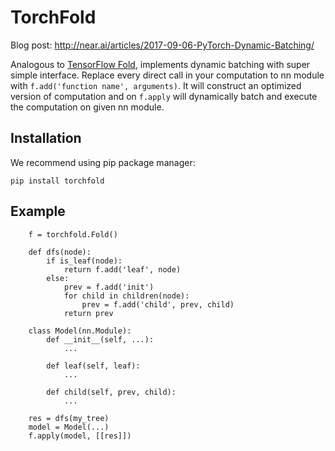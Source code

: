 # TorchFold

Blog post: http://near.ai/articles/2017-09-06-PyTorch-Dynamic-Batching/

Analogous to [TensorFlow Fold](https://github.com/tensorflow/fold), implements dynamic batching with super simple interface.
Replace every direct call in your computation to nn module with `f.add('function name', arguments)`.
It will construct an optimized version of computation and on `f.apply` will dynamically batch and execute the computation on given nn module.

## Installation
We recommend using pip package manager:
```
pip install torchfold
```

## Example

```
    f = torchfold.Fold()
   
    def dfs(node):
        if is_leaf(node):
            return f.add('leaf', node)
        else:
            prev = f.add('init')
            for child in children(node):
                prev = f.add('child', prev, child)
            return prev

    class Model(nn.Module):
        def __init__(self, ...):
            ...

        def leaf(self, leaf):
            ...

        def child(self, prev, child):
            ...

    res = dfs(my_tree)
    model = Model(...)
    f.apply(model, [[res]])
```
